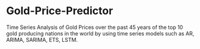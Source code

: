 # Gold-Price-Predictor
Time Series Analysis of Gold Prices over the past 45 years of the top 10 gold producing nations in the world by using time series models such as AR, ARIMA, SARIMA, ETS, LSTM. 
